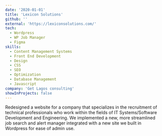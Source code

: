```yaml
---
date: '2020-01-01'
title: 'Lexicon Solutions'
github: ''
external: 'https://lexiconsolutions.com/'
tech:
  - Wordpress
  - WP Job Manager
  - Figma
skills:
  - Content Management Systems
  - Front End Development
  - Design
  - CSS
  - SEO
  - Optimization
  - Database Management
  - Javascript
company: 'Get Lagos consulting'
showInProjects: false
---
```


Redesigned a website for a company that specializes in the recruitment of technical professionals who work within the fields of IT Systems/Software Development and Engineering. We implemented a new, more streamlined job search and alert manager integrated with a new site we built in Wordpress for ease of admin use.
